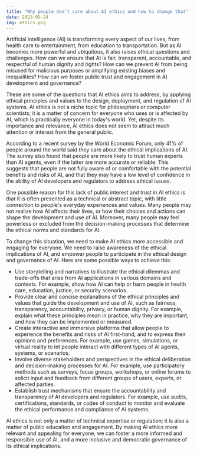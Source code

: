 ```yaml
---
title: "Why people don't care about AI ethics and how to change that"
date: 2023-05-24
img: ethics.png
---
```


Artificial intelligence (AI) is transforming every aspect of our lives, from health care to entertainment, from education to transportation. But as AI becomes more powerful and ubiquitous, it also raises ethical questions and challenges. How can we ensure that AI is fair, transparent, accountable, and respectful of human dignity and rights? How can we prevent AI from being misused for malicious purposes or amplifying existing biases and inequalities? How can we foster public trust and engagement in AI development and governance?

These are some of the questions that AI ethics aims to address, by applying ethical principles and values to the design, deployment, and regulation of AI systems. AI ethics is not a niche topic for philosophers or computer scientists; it is a matter of concern for everyone who uses or is affected by AI, which is practically everyone in today's world. Yet, despite its importance and relevance, AI ethics does not seem to attract much attention or interest from the general public.

According to a recent survey by the World Economic Forum, only 41% of people around the world said they care about the ethical implications of AI. The survey also found that people are more likely to trust human experts than AI agents, even if the latter are more accurate or reliable. This suggests that people are not fully aware of or comfortable with the potential benefits and risks of AI, and that they may have a low level of confidence in the ability of AI developers and regulators to address ethical issues.

One possible reason for this lack of public interest and trust in AI ethics is that it is often presented as a technical or abstract topic, with little connection to people's everyday experiences and values. Many people may not realize how AI affects their lives, or how their choices and actions can shape the development and use of AI. Moreover, many people may feel powerless or excluded from the decision-making processes that determine the ethical norms and standards for AI.

To change this situation, we need to make AI ethics more accessible and engaging for everyone. We need to raise awareness of the ethical implications of AI, and empower people to participate in the ethical design and governance of AI. Here are some possible ways to achieve this:

- Use storytelling and narratives to illustrate the ethical dilemmas and trade-offs that arise from AI applications in various domains and contexts. For example, show how AI can help or harm people in health care, education, justice, or security scenarios.
- Provide clear and concise explanations of the ethical principles and values that guide the development and use of AI, such as fairness, transparency, accountability, privacy, or human dignity. For example, explain what these principles mean in practice, why they are important, and how they can be implemented or measured.
- Create interactive and immersive platforms that allow people to experience the benefits and risks of AI first-hand, and to express their opinions and preferences. For example, use games, simulations, or virtual reality to let people interact with different types of AI agents, systems, or scenarios.
- Involve diverse stakeholders and perspectives in the ethical deliberation and decision-making processes for AI. For example, use participatory methods such as surveys, focus groups, workshops, or online forums to solicit input and feedback from different groups of users, experts, or affected parties.
- Establish trust mechanisms that ensure the accountability and transparency of AI developers and regulators. For example, use audits, certifications, standards, or codes of conduct to monitor and evaluate the ethical performance and compliance of AI systems.

AI ethics is not only a matter of technical expertise or regulation; it is also a matter of public education and engagement. By making AI ethics more relevant and appealing for everyone, we can foster a more informed and responsible use of AI, and a more inclusive and democratic governance of its ethical implications.
